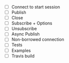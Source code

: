 
- [ ] Connect to start session
- [ ] Publish
- [ ] Close
- [ ] Subscribe + Options
- [ ] Unsubscribe
- [ ] Async Publish
- [ ] Non-borrowed connection
- [ ] Tests
- [ ] Examples
- [ ] Travis build
